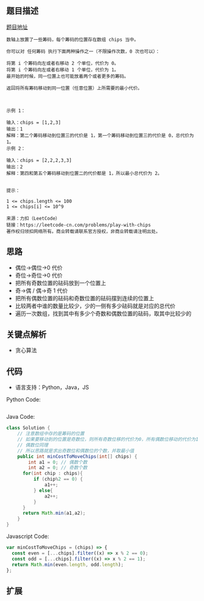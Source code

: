 ## 题目描述

[题目地址](https://leetcode-cn.com/problems/play-with-chips)

```
数轴上放置了一些筹码，每个筹码的位置存在数组 chips 当中。

你可以对 任何筹码 执行下面两种操作之一（不限操作次数，0 次也可以）：

将第 i 个筹码向左或者右移动 2 个单位，代价为 0。
将第 i 个筹码向左或者右移动 1 个单位，代价为 1。
最开始的时候，同一位置上也可能放着两个或者更多的筹码。

返回将所有筹码移动到同一位置（任意位置）上所需要的最小代价。

 

示例 1：

输入：chips = [1,2,3]
输出：1
解释：第二个筹码移动到位置三的代价是 1，第一个筹码移动到位置三的代价是 0，总代价为 1。
示例 2：

输入：chips = [2,2,2,3,3]
输出：2
解释：第四和第五个筹码移动到位置二的代价都是 1，所以最小总代价为 2。
 

提示：

1 <= chips.length <= 100
1 <= chips[i] <= 10^9

来源：力扣（LeetCode）
链接：https://leetcode-cn.com/problems/play-with-chips
著作权归领扣网络所有。商业转载请联系官方授权，非商业转载请注明出处。
```

## 思路
- 偶位->偶位->0 代价
- 奇位->奇位->0 代价
- 把所有奇数位置的砝码放到一个位置上
- 奇->偶 / 偶->奇 1 代价
- 把所有偶数位置的砝码和奇数位置的砝码摆到连续的位置上
- 比较两者中谁的数量比较少，少的一侧有多少砝码就是对应的总代价
- 遍历一次数组，找到其中有多少个奇数和偶数位置的砝码，取其中比较少的

## 关键点解析

- 贪心算法

## 代码

- 语言支持：Python，Java，JS

Python Code:

```python

```

Java Code:

```java
class Solution {
    // 注意数组中存的是筹码的位置
    // 如果要移动到的位置是奇数位，则所有奇数位移的代价为0，所有偶数位移动的代价为1，求出所有偶数位的个数即可
    // 偶数位同理
    // 所以思路就是求出奇数位和偶数位的个数，并取最小值
    public int minCostToMoveChips(int[] chips) {
        int a1 = 0; // 偶数个数
        int a2 = 0; // 奇数个数
      for(int chip : chips){
          if (chip%2 == 0) {
              a1++;
          } else{
              a2++;
          }
      }
      return Math.min(a1,a2);
    }
}
```

Javascript Code:
```js
var minCostToMoveChips = (chips) => {
  const even = [...chips].filter((x) => x % 2 == 0);
  const odd = [...chips].filter((x) => x % 2 == 1);
  return Math.min(even.length, odd.length);
};
```

## 扩展
